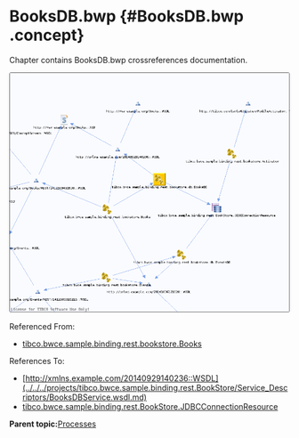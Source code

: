 # BooksDB.bwp {#BooksDB.bwp .concept}

Chapter contains BooksDB.bwp crossreferences documentation.

![](cross_tibco.bwce.sample.binding.rest.bookstore.db.BooksDB.png)

Referenced From:

-   [tibco.bwce.sample.binding.rest.bookstore.Books](../../../projects/tibco.bwce.sample.binding.rest.BookStore/Processes/tibco/bwce/sample/binding/rest/bookstore/Books.bwp.md)

References To:

-   [http://xmlns.example.com/20140929140236::WSDL](../../../projects/tibco.bwce.sample.binding.rest.BookStore/Service_Descriptors/BooksDBService.wsdl.md)
-   [tibco.bwce.sample.binding.rest.BookStore.JDBCConnectionResource](../../../projects/tibco.bwce.sample.binding.rest.BookStore/Resources/tibco/bwce/sample/binding/rest/BookStore/JDBCConnectionResource.jdbcResource.md)

**Parent topic:**[Processes](../../../cross/dependencies/processes/processes.md)

